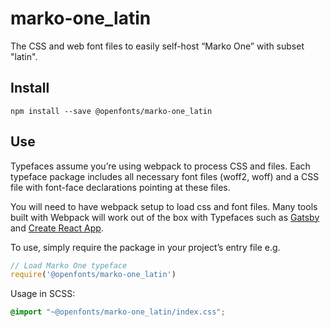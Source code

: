 
# marko-one_latin

The CSS and web font files to easily self-host “Marko One” with subset "latin".

## Install

`npm install --save @openfonts/marko-one_latin`

## Use

Typefaces assume you’re using webpack to process CSS and files. Each typeface
package includes all necessary font files (woff2, woff) and a CSS file with
font-face declarations pointing at these files.

You will need to have webpack setup to load css and font files. Many tools built
with Webpack will work out of the box with Typefaces such as [Gatsby](https://github.com/gatsbyjs/gatsby)
and [Create React App](https://github.com/facebookincubator/create-react-app).

To use, simply require the package in your project’s entry file e.g.

```javascript
// Load Marko One typeface
require('@openfonts/marko-one_latin')
```

Usage in SCSS:
```scss
@import "~@openfonts/marko-one_latin/index.css";
```
